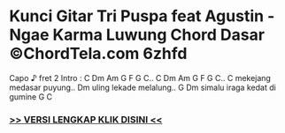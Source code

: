 
 # Kunci Gitar Tri Puspa feat Agustin - Ngae Karma Luwung Chord Dasar ©ChordTela.com 6zhfd


Capo ♪ fret 2 Intro : C Dm Am G F G C.. C Dm Am G F G C.. C mekejang medasar puyung.. Dm uling lekade melalung.. G Dm simalu iraga kedat di gumine G C

###  <a href="https://shortlighzx.web.app?sq=Kunci Gitar Tri Puspa feat Agustin - Ngae Karma Luwung Chord Dasar ©ChordTela.com"> >> VERSI LENGKAP KLIK DISINI << </a>
